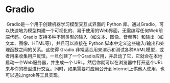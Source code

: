 # Gradio

​	Gradio是一个用于创建机器学习模型交互式界面的 Python 库。通过Gradio，可以快速地为模型构建一个可视化的、易于使用的Web界面，无需编写任何Web前端代码。Gradio 支持多种不同类型的输入（如文本、图像、音频等）和输出（如文本、图像、HTML等），并且可以直接在 Python 脚本中定义这些输入/输出和处理函数之间的关系。这使得 Gradio 非常适合用来演示和测试各种AI/ML模型，或者用来收集用户反馈。一旦创建了一个Gradio应用，并启动了它，它就会在本地启动一个Web服务器，并生成一个 URL。然后你就可以在浏览器中打开这个URL来与你的模型进行交互。同时，如果需要将应用公开到Internet上供他人使用，也可以通过ngrok等工具实现。

